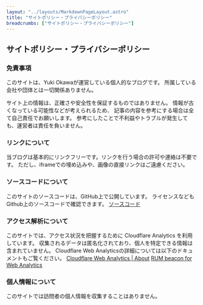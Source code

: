 ```yaml
---
layout: "../layouts/MarkdownPageLayout.astro"
title: "サイトポリシー・プライバシーポリシー"
breadcrumbs: ["サイトポリシー・プライバシーポリシー"]
---
```


## サイトポリシー・プライバシーポリシー

### 免責事項

このサイトは、Yuki Okawaが運営している個人的なブログです。
所属している会社や団体とは一切関係ありません。

サイト上の情報は、正確さや安全性を保証するものではありません。
情報が古くなっている可能性などが考えられるため、
記事の内容を参考にする場合は全て自己責任でお願いします。
参考にしたことで不利益やトラブルが発生しても、運営者は責任を負いません。

### リンクについて

当ブログは基本的にリンクフリーです。リンクを行う場合の許可や連絡は不要です。
ただし、iframeでの埋め込みや、画像の直接リンクはご遠慮ください。

### ソースコードについて

このサイトのソースコードは、GitHub上で公開しています。
ライセンスなどもGithub上のソースコードで確認できます。
[ソースコード](https://github.com/ykokw/ykokw.com)

### アクセス解析について

このサイトでは、アクセス状況を把握するために Cloudflare Analytics を利用しています。
収集されるデータは匿名化されており、個人を特定できる情報は含まれていません。
Cloudflare Web Analyticsの詳細については以下のドキュメントもご覧ください。
[Cloudflare Web Analytics | About](https://developers.cloudflare.com/web-analytics/about/)
[RUM beacon for Web Analytics](https://developers.cloudflare.com/speed/speed-test/rum-beacon/)

### 個人情報について

このサイトでは訪問者の個人情報を収集することはありません。
